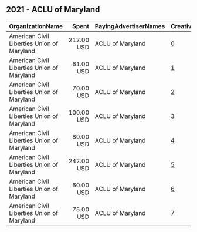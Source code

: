 ## 2021 - ACLU of Maryland 
|OrganizationName|Spent|PayingAdvertiserNames|CreativeUrls|Impressions|Genders|AgeBrackets|CountryCodes|BillingAddresses|CandidateBallotInformation|
|:---|---:|:---|:---|---:|:---|:---|:---|:---|:---|
|American Civil Liberties Union of Maryland|212.00 USD|ACLU of Maryland|[0](https://www.snap.com/political-ads/asset/388987090887856d23cd7537a7d91ce686bfb4213478d40fe05d3c43c2b44cb7?mediaType=jpeg)|60,826||18-40|united states|"3600 Clipper Mill Rd Ste 350,Baltimore,21211,US"|Police Reform 2021|
|American Civil Liberties Union of Maryland|61.00 USD|ACLU of Maryland|[1](https://www.snap.com/political-ads/asset/ca1f57bfd415f3d4e4559587ae9e29574493096252739e83aaefa8cb89ff7c84?mediaType=mp4)|12,752||18-45|united states|"3600 Clipper Mill Rd Ste 350,Baltimore,21211,US"|LEOBR 1|
|American Civil Liberties Union of Maryland|70.00 USD|ACLU of Maryland|[2](https://www.snap.com/political-ads/asset/f478712a07790efe821e1f0fa719698b6b381ac420bfb36eac9ad5a87dadc008?mediaType=jpeg)|35,693|||united states|"3600 Clipper Mill Rd Ste 350,Baltimore,21211,US"|Women history|
|American Civil Liberties Union of Maryland|100.00 USD|ACLU of Maryland|[3](https://www.snap.com/political-ads/asset/a65c011a18663fec06fb9863e639868a3320663414c976d2d5b27eebda214578?mediaType=mp4)|64,633||35-|united states|"3600 Clipper Mill Rd Ste 350,Baltimore,21211,US"|weed|
|American Civil Liberties Union of Maryland|80.00 USD|ACLU of Maryland|[4](https://www.snap.com/political-ads/asset/958e44965dc424461d881889b11e6515c2b6ca54e7db2a5687f08a4a7a79e6be?mediaType=jpeg)|39,789||40-|united states|"3600 Clipper Mill Rd Ste 350,Baltimore,21211,US"|no Talbot boys|
|American Civil Liberties Union of Maryland|242.00 USD|ACLU of Maryland|[5](https://www.snap.com/political-ads/asset/af8a5449e674d8044f6e4aec21b2245c5f486683ab5d3ad2cb9357532956e55c?mediaType=mp4)|133,301||16-35|united states|"3600 Clipper Mill Rd Ste 350,Baltimore,21211,US"|LEOBR 2|
|American Civil Liberties Union of Maryland|60.00 USD|ACLU of Maryland|[6](https://www.snap.com/political-ads/asset/b69a17e2d1bd7f5e3ab3f666bfe576f0e4ae4755f40fab791d2f611ddb061c1b?mediaType=mp4)|30,044|||united states|"3600 Clipper Mill Rd Ste 350,Baltimore,21211,US"|WHM2|
|American Civil Liberties Union of Maryland|75.00 USD|ACLU of Maryland|[7](https://www.snap.com/political-ads/asset/72d8f0d9aa82452f6cb6565f17b49c1f96ae32f11df6449c4b4d49a108007a30?mediaType=jpeg)|39,707||35-|united states|"3600 Clipper Mill Rd Ste 350,Baltimore,21211,US"|Parole|
